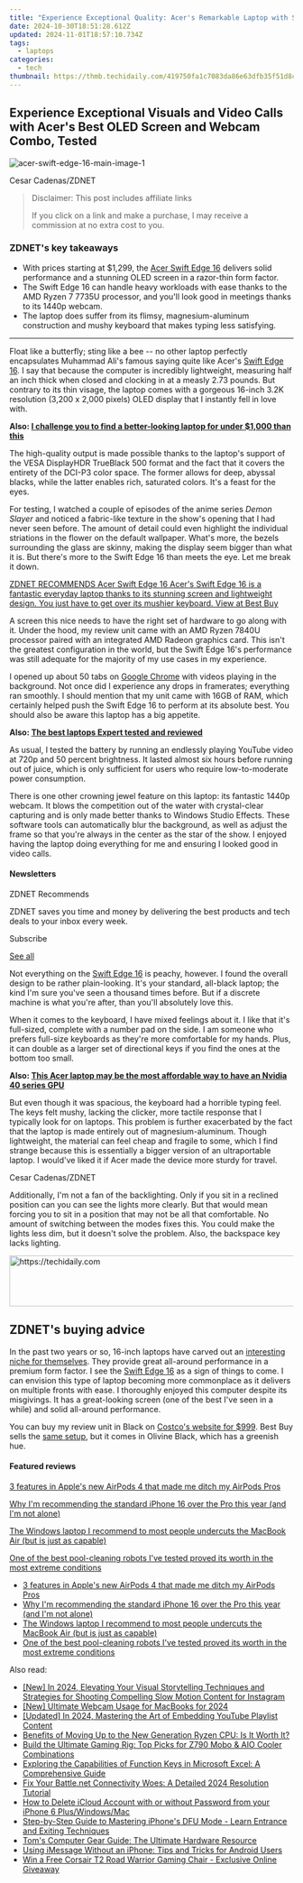 ```yaml
---
title: "Experience Exceptional Quality: Acer's Remarkable Laptop with Superb OLED Screen and HD Webcam | In-Depth Review"
date: 2024-10-30T18:51:28.612Z
updated: 2024-11-01T18:57:10.734Z
tags:
  - laptops
categories:
  - tech
thumbnail: https://thmb.techidaily.com/419750fa1c7083da86e63dfb35f51d8c92486865748e3041e969fe09697c07c0.jpg
---
```


## Experience Exceptional Visuals and Video Calls with Acer's Best OLED Screen and Webcam Combo, Tested

![acer-swift-edge-16-main-image-1](https://www.zdnet.com/a/img/resize/f8f242e5fbd08f0ba3cdbc5de80696b0d61993c8/2023/11/08/d372d63b-ad67-49e1-a6b7-2936a34aef9b/acer-swift-edge-16-main-image-1.jpg?auto=webp&width=1280)

Cesar Cadenas/ZDNET

>  Disclaimer: This post includes affiliate links
>
>  If you click on a link and make a purchase, I may receive a commission at no extra cost to you.
>

### ZDNET's key takeaways

   * With prices starting at $1,299, the [Acer Swift Edge 16](https://shop-links.co/link/?url=https%3A%2F%2Fwww.bestbuy.com%2Fsite%2Facer-swift-edge-16-16-3-2k-120hz-oled-laptop-amd-ryzen-7-7840u-with-16gb-lpddr5-memory-1tb-pcie-gen-4-ssd-olivine-black%2F6546242.p%3FskuId%3D6546242&publisher_slug=itechdaily19598&exclusive=1) delivers solid performance and a stunning OLED screen in a razor-thin form factor.
   * The Swift Edge 16 can handle heavy workloads with ease thanks to the AMD Ryzen 7 7735U processor, and you'll look good in meetings thanks to its 1440p webcam.
   * The laptop does suffer from its flimsy, magnesium-aluminum construction and mushy keyboard that makes typing less satisfying.

---

Float like a butterfly; sting like a bee -- no other laptop perfectly encapsulates Muhammad Ali's famous saying quite like Acer's [Swift Edge 16](https://shop-links.co/link/?url=https%3A%2F%2Fwww.bestbuy.com%2Fsite%2Facer-swift-edge-16-16-3-2k-120hz-oled-laptop-amd-ryzen-7-7840u-with-16gb-lpddr5-memory-1tb-pcie-gen-4-ssd-olivine-black%2F6546242.p%3FskuId%3D6546242&publisher_slug=itechdaily19598&exclusive=1). I say that because the computer is incredibly lightweight, measuring half an inch thick when closed and clocking in at a measly 2.73 pounds. But contrary to its thin visage, the laptop comes with a gorgeous 16-inch 3.2K resolution (3,200 x 2,000 pixels) OLED display that I instantly fell in love with.

**Also: [I challenge you to find a better-looking laptop for under $1,000 than this](https://www.zdnet.com/article/i-challenge-you-to-find-a-better-looking-laptop-for-under-1000-than-this/)**

The high-quality output is made possible thanks to the laptop's support of the VESA DisplayHDR TrueBlack 500 format and the fact that it covers the entirety of the DCI-P3 color space. The former allows for deep, abyssal blacks, while the latter enables rich, saturated colors. It's a feast for the eyes. 

For testing, I watched a couple of episodes of the anime series _Demon Slayer_ and noticed a fabric-like texture in the show's opening that I had never seen before. The amount of detail could even highlight the individual striations in the flower on the default wallpaper. What's more, the bezels surrounding the glass are skinny, making the display seem bigger than what it is. But there's more to the Swift Edge 16 than meets the eye. Let me break it down.

[ZDNET RECOMMENDS Acer Swift Edge 16 Acer's Swift Edge 16 is a fantastic everyday laptop thanks to its stunning screen and lightweight design. You just have to get over its mushier keyboard. View at Best Buy](https://shop-links.co/link/?url=https%3A%2F%2Fwww.bestbuy.com%2Fsite%2Facer-swift-edge-16-16-3-2k-120hz-oled-laptop-amd-ryzen-7-7840u-with-16gb-lpddr5-memory-1tb-pcie-gen-4-ssd-olivine-black%2F6546242.p%3FskuId%3D6546242&publisher_slug=itechdaily19598&exclusive=1)

A screen this nice needs to have the right set of hardware to go along with it. Under the hood, my review unit came with an AMD Ryzen 7840U processor paired with an integrated AMD Radeon graphics card. This isn't the greatest configuration in the world, but the Swift Edge 16's performance was still adequate for the majority of my use cases in my experience. 

I opened up about 50 tabs on [Google Chrome](https://www.zdnet.com/home-and-office/networking/chrome-is-obviously-the-top-browser-but-you-wont-believe-whats-2/) with videos playing in the background. Not once did I experience any drops in framerates; everything ran smoothly. I should mention that my unit came with 16GB of RAM, which certainly helped push the Swift Edge 16 to perform at its absolute best. You should also be aware this laptop has a big appetite.

**Also: [The best laptops Expert tested and reviewed](https://www.zdnet.com/article/best-laptop/)**

 As usual, I tested the battery by running an endlessly playing YouTube video at 720p and 50 percent brightness. It lasted almost six hours before running out of juice, which is only sufficient for users who require low-to-moderate power consumption.

There is one other crowning jewel feature on this laptop: its fantastic 1440p webcam. It blows the competition out of the water with crystal-clear capturing and is only made better thanks to Windows Studio Effects. These software tools can automatically blur the background, as well as adjust the frame so that you're always in the center as the star of the show. I enjoyed having the laptop doing everything for me and ensuring I looked good in video calls.

#### Newsletters

ZDNET Recommends

ZDNET saves you time and money by delivering the best products and tech deals to your inbox every week.

 Subscribe

[See all](https://www.zdnet.com/newsletters/)

Not everything on the [Swift Edge 16](https://www.acer.com/us-en/laptops/swift/swift-edge#filterHeader) is peachy, however. I found the overall design to be rather plain-looking. It's your standard, all-black laptop; the kind I'm sure you've seen a thousand times before. But if a discrete machine is what you're after, than you'll absolutely love this.

When it comes to the keyboard, I have mixed feelings about it. I like that it's full-sized, complete with a number pad on the side. I am someone who prefers full-size keyboards as they're more comfortable for my hands. Plus, it can double as a larger set of directional keys if you find the ones at the bottom too small.

**Also: [This Acer laptop may be the most affordable way to have an Nvidia 40 series GPU](https://www.zdnet.com/article/this-acer-laptop-may-be-the-most-affordable-way-to-have-an-nvidia-40-series-gpu/)**

But even though it was spacious, the keyboard had a horrible typing feel. The keys felt mushy, lacking the clicker, more tactile response that I typically look for on laptops. This problem is further exacerbated by the fact that the laptop is made entirely out of magnesium-aluminum. Though lightweight, the material can feel cheap and fragile to some, which I find strange because this is essentially a bigger version of an ultraportable laptop. I would've liked it if Acer made the device more sturdy for travel.

Cesar Cadenas/ZDNET

Additionally, I'm not a fan of the backlighting. Only if you sit in a reclined position can you can see the lights more clearly. But that would mean forcing you to sit in a position that may not be all that comfortable. No amount of switching between the modes fixes this. You could make the lights less dim, but it doesn't solve the problem. Also, the backspace key lacks lighting.

<!-- affiliate ads begin -->
<a href="https://appsumo.8odi.net/c/5597632/2137413/7443" target="_top" id="2137413">
  <img src="//a.impactradius-go.com/display-ad/7443-2137413" border="0" alt="https://techidaily.com" width="728" height="90"/>
</a>
<img height="0" width="0" src="https://appsumo.8odi.net/i/5597632/2137413/7443" style="position:absolute;visibility:hidden;" border="0" />
<!-- affiliate ads end -->

## ZDNET's buying advice

In the past two years or so, 16-inch laptops have carved out an [interesting niche for themselves](https://www.zdnet.com/article/why-your-next-laptop-is-going-to-be-16-inches/). They provide great all-around performance in a premium form factor. I see the [Swift Edge 16](https://shop-links.co/link/?url=https%3A%2F%2Fwww.bestbuy.com%2Fsite%2Facer-swift-edge-16-16-3-2k-120hz-oled-laptop-amd-ryzen-7-7840u-with-16gb-lpddr5-memory-1tb-pcie-gen-4-ssd-olivine-black%2F6546242.p%3FskuId%3D6546242&publisher_slug=itechdaily19598&exclusive=1) as a sign of things to come. I can envision this type of laptop becoming more commonplace as it delivers on multiple fronts with ease. I thoroughly enjoyed this computer despite its misgivings. It has a great-looking screen (one of the best I've seen in a while) and solid all-around performance.

You can buy my review unit in Black on [Costco's website for $999](https://www.anrdoezrs.net/links/9041660/type/dlg/sid/zd-%5F%5FCOM%5FCLICK%5FID%5F%5F-dtp/https://www.costco.com/acer-swift-edge-16%22-4k-oled-laptop---amd-ryzen-7-7735u---windows-11.product.4000154421.html). Best Buy sells the [same setup](https://shop-links.co/link/?url=https%3A%2F%2Fwww.bestbuy.com%2Fsite%2Facer-swift-edge-16-16-3-2k-120hz-oled-laptop-amd-ryzen-7-7840u-with-16gb-lpddr5-memory-1tb-pcie-gen-4-ssd-olivine-black%2F6546242.p%3FskuId%3D6546242&publisher_slug=itechdaily19598&exclusive=1), but it comes in Olivine Black, which has a greenish hue.

#### Featured reviews

[3 features in Apple's new AirPods 4 that made me ditch my AirPods Pros](https://www.zdnet.com/article/3-features-in-apples-new-airpods-4-that-made-me-ditch-my-airpods-pros/ "3 features in Apple's new AirPods 4 that made me ditch my AirPods Pros")

[Why I'm recommending the standard iPhone 16 over the Pro this year (and I'm not alone)](https://www.zdnet.com/article/why-im-recommending-the-standard-iphone-16-over-the-pro-this-year-and-im-not-alone/ "Why I'm recommending the standard iPhone 16 over the Pro this year (and I'm not alone)")

[The Windows laptop I recommend to most people undercuts the MacBook Air (but is just as capable)](https://www.zdnet.com/article/the-windows-laptop-i-recommend-to-most-people-undercuts-the-macbook-air-but-is-just-as-capable/ "The Windows laptop I recommend to most people undercuts the MacBook Air (but is just as capable)")

[One of the best pool-cleaning robots I've tested proved its worth in the most extreme conditions](https://www.zdnet.com/article/one-of-the-best-pool-cleaning-robots-ive-tested-is-450-off-for-prime-day/ "One of the best pool-cleaning robots I've tested proved its worth in the most extreme conditions")

* [3 features in Apple's new AirPods 4 that made me ditch my AirPods Pros](https://www.zdnet.com/article/3-features-in-apples-new-airpods-4-that-made-me-ditch-my-airpods-pros/ "3 features in Apple's new AirPods 4 that made me ditch my AirPods Pros")
* [Why I'm recommending the standard iPhone 16 over the Pro this year (and I'm not alone)](https://www.zdnet.com/article/why-im-recommending-the-standard-iphone-16-over-the-pro-this-year-and-im-not-alone/ "Why I'm recommending the standard iPhone 16 over the Pro this year (and I'm not alone)")
* [The Windows laptop I recommend to most people undercuts the MacBook Air (but is just as capable)](https://www.zdnet.com/article/the-windows-laptop-i-recommend-to-most-people-undercuts-the-macbook-air-but-is-just-as-capable/ "The Windows laptop I recommend to most people undercuts the MacBook Air (but is just as capable)")
* [One of the best pool-cleaning robots I've tested proved its worth in the most extreme conditions](https://www.zdnet.com/article/one-of-the-best-pool-cleaning-robots-ive-tested-is-450-off-for-prime-day/ "One of the best pool-cleaning robots I've tested proved its worth in the most extreme conditions")

<ins class="adsbygoogle"
     style="display:block"
     data-ad-format="autorelaxed"
     data-ad-client="ca-pub-7571918770474297"
     data-ad-slot="1223367746"></ins>

<ins class="adsbygoogle"
     style="display:block"
     data-ad-client="ca-pub-7571918770474297"
     data-ad-slot="8358498916"
     data-ad-format="auto"
     data-full-width-responsive="true"></ins>

<span class="atpl-alsoreadstyle">Also read:</span>
<div><ul>
<li><a href="https://instagram-clips.techidaily.com/new-in-2024-elevating-your-visual-storytelling-techniques-and-strategies-for-shooting-compelling-slow-motion-content-for-instagram/"><u>[New] In 2024, Elevating Your Visual Storytelling Techniques and Strategies for Shooting Compelling Slow Motion Content for Instagram</u></a></li>
<li><a href="https://desktop-recording.techidaily.com/new-ultimate-webcam-usage-for-macbooks-for-2024/"><u>[New] Ultimate Webcam Usage for MacBooks for 2024</u></a></li>
<li><a href="https://youtube-web.techidaily.com/ed-in-2024-mastering-the-art-of-embedding-youtube-playlist-content/"><u>[Updated] In 2024, Mastering the Art of Embedding YouTube Playlist Content</u></a></li>
<li><a href="https://hardware-reviews.techidaily.com/benefits-of-moving-up-to-the-new-generation-ryzen-cpu-is-it-worth-it/"><u>Benefits of Moving Up to the New Generation Ryzen CPU: Is It Worth It?</u></a></li>
<li><a href="https://hardware-reviews.techidaily.com/build-the-ultimate-gaming-rig-top-picks-for-z790-mobo-and-aio-cooler-combinations/"><u>Build the Ultimate Gaming Rig: Top Picks for Z790 Mobo & AIO Cooler Combinations</u></a></li>
<li><a href="https://windows11.techidaily.com/exploring-the-capabilities-of-function-keys-in-microsoft-excel-a-comprehensive-guide/"><u>Exploring the Capabilities of Function Keys in Microsoft Excel: A Comprehensive Guide</u></a></li>
<li><a href="https://win-able.techidaily.com/fix-your-battlenet-connectivity-woes-a-detailed-2024-resolution-tutorial/"><u>Fix Your Battle.net Connectivity Woes: A Detailed 2024 Resolution Tutorial</u></a></li>
<li><a href="https://activate-lock.techidaily.com/how-to-delete-icloud-account-with-or-without-password-from-your-iphone-6-pluswindowsmac-by-drfone-ios/"><u>How to Delete iCloud Account with or without Password from your iPhone 6 Plus/Windows/Mac</u></a></li>
<li><a href="https://os-tips.techidaily.com/step-by-step-guide-to-mastering-iphones-dfu-mode-learn-entrance-and-exiting-techniques/"><u>Step-by-Step Guide to Mastering iPhone's DFU Mode - Learn Entrance and Exiting Techniques</u></a></li>
<li><a href="https://hardware-reviews.techidaily.com/toms-computer-gear-guide-the-ultimate-hardware-resource/"><u>Tom's Computer Gear Guide: The Ultimate Hardware Resource</u></a></li>
<li><a href="https://techtrends.techidaily.com/using-imessage-without-an-iphone-tips-and-tricks-for-android-users/"><u>Using iMessage Without an iPhone: Tips and Tricks for Android Users</u></a></li>
<li><a href="https://hardware-reviews.techidaily.com/1723964466307-win-a-free-corsair-t2-road-warrior-gaming-chair-exclusive-online-giveaway/"><u>Win a Free Corsair T2 Road Warrior Gaming Chair - Exclusive Online Giveaway</u></a></li>
</ul></div>

